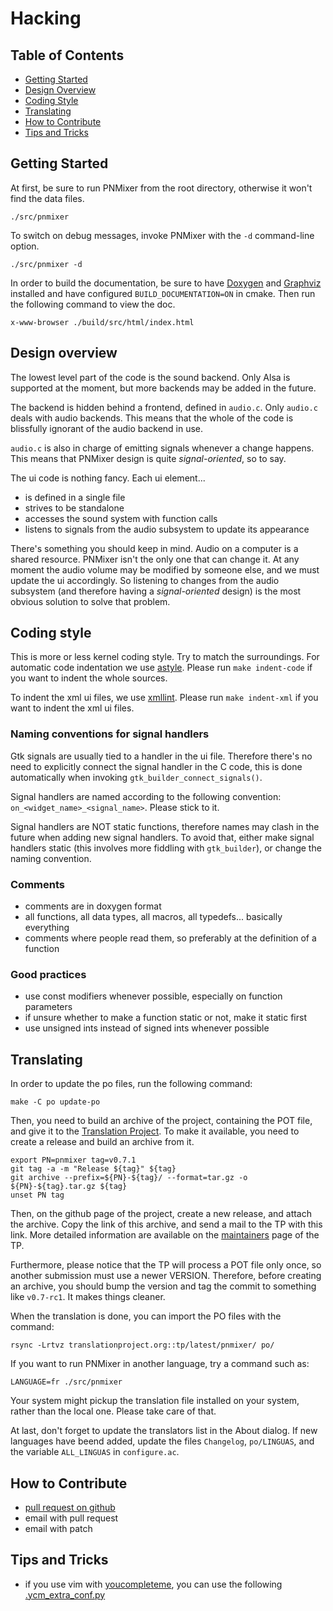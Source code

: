 Hacking
=======

Table of Contents
-----------------

* [Getting Started](#getting-started)
* [Design Overview](#design-overview)
* [Coding Style](#coding-style)
* [Translating](#translating)
* [How to Contribute](#how-to-contribute)
* [Tips and Tricks](#tips-and-tricks)

Getting Started
---------------

At first, be sure to run PNMixer from the root directory, otherwise it won't
find the data files.

	./src/pnmixer

To switch on debug messages, invoke PNMixer with the `-d` command-line option.

	./src/pnmixer -d

In order to build the documentation, be sure to have
[Doxygen](http://www.doxygen.org) and [Graphviz](htpp://www.graphviz.org)
installed and have configured `BUILD_DOCUMENTATION=ON` in cmake.
Then run the following command to view the doc.

	x-www-browser ./build/src/html/index.html

Design overview
---------------

The lowest level part of the code is the sound backend. Only Alsa is supported
at the moment, but more backends may be added in the future.

The backend is hidden behind a frontend, defined in `audio.c`. Only `audio.c`
deals with audio backends. This means that the whole of the code is blissfully
ignorant of the audio backend in use.

`audio.c` is also in charge of emitting signals whenever a change happens.
This means that PNMixer design is quite *signal-oriented*, so to say.

The ui code is nothing fancy. Each ui element...

* is defined in a single file
* strives to be standalone
* accesses the sound system with function calls
* listens to signals from the audio subsystem to update its appearance

There's something you should keep in mind. Audio on a computer is a shared
resource. PNMixer isn't the only one that can change it.
At any moment the audio volume may be modified by someone else,
and we must update the ui accordingly. So listening to changes from
the audio subsystem (and therefore having a *signal-oriented* design)
is the most obvious solution to solve that problem.

Coding style
------------

This is more or less kernel coding style. Try to match the surroundings.
For automatic code indentation we use [astyle](http://astyle.sourceforge.net/).
Please run `make indent-code` if you want to indent the whole sources.

To indent the xml ui files, we use [xmllint](http://xmlsoft.org/xmllint.html).
Please run `make indent-xml` if you want to indent the xml ui files.

### Naming conventions for signal handlers

Gtk signals are usually tied to a handler in the ui file. Therefore there's no
need to explicitly connect the signal handler in the C code, this is done
automatically when invoking `gtk_builder_connect_signals()`.

Signal handlers are named according to the following convention:
`on_<widget_name>_<signal_name>`. Please stick to it.

Signal handlers are NOT static functions, therefore names may clash in the
future when adding new signal handlers. To avoid that, either make signal
handlers static (this involves more fiddling with `gtk_builder`), or change
the naming convention.

### Comments

* comments are in doxygen format
* all functions, all data types, all macros, all typedefs... basically everything
* comments where people read them, so preferably at the definition of a function

### Good practices

* use const modifiers whenever possible, especially on function parameters
* if unsure whether to make a function static or not, make it static first
* use unsigned ints instead of signed ints whenever possible

Translating
-----------

In order to update the po files, run the following command:

	make -C po update-po

Then, you need to build an archive of the project, containing the POT file,
and give it to the [Translation Project](http://translationproject.org).
To make it available, you need to create a release and build an archive
from it.

	export PN=pnmixer tag=v0.7.1
	git tag -a -m "Release ${tag}" ${tag}
	git archive --prefix=${PN}-${tag}/ --format=tar.gz -o ${PN}-${tag}.tar.gz ${tag}
	unset PN tag

Then, on the github page of the project, create a new release, and attach
the archive. Copy the link of this archive, and send a mail to the TP with
this link. More detailed information are available on the
[maintainers](http://translationproject.org/html/maintainers.html)
page of the TP.

Furthermore, please notice that the TP will process a POT file only once,
so another submission must use a newer VERSION. Therefore, before creating
an archive, you should bump the version and tag the commit to something like
`v0.7-rc1`. It makes things cleaner.

When the translation is done, you can import the PO files with the command:

	rsync -Lrtvz translationproject.org::tp/latest/pnmixer/ po/

If you want to run PNMixer in another language, try a command such as:

	LANGUAGE=fr ./src/pnmixer

Your system might pickup the translation file installed on your system,
rather than the local one. Please take care of that.

At last, don't forget to update the translators list in the About dialog.
If new languages have beend added, update the files `Changelog`, `po/LINGUAS`,
and the variable `ALL_LINGUAS` in `configure.ac`.

How to Contribute
-----------------

* [pull request on github](https://github.com/nicklan/pnmixer/pulls)
* email with pull request
* email with patch

Tips and Tricks
---------------

* if you use vim with [youcompleteme](http://valloric.github.io/YouCompleteMe/), you can use the following [.ycm_extra_conf.py](https://gist.github.com/hasufell/0a97cc13de3ef2f061bb)
